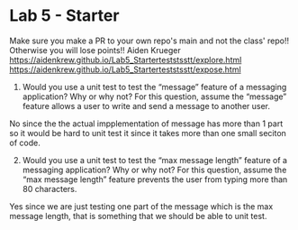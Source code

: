 # Lab 5 - Starter
Make sure you make a PR to your own repo's main and not the class' repo!! Otherwise you will lose points!!
Aiden Krueger
https://aidenkrew.github.io/Lab5_Starterteststsstt/explore.html
https://aidenkrew.github.io/Lab5_Starterteststsstt/expose.html

1) Would you use a unit test to test the “message” feature of a messaging application? Why or why not? For this question, assume the “message” feature allows a user to write and send a message to another user.

No since the the actual impplementation of message has more than 1 part so it would be hard to unit test it since it takes more than one small seciton of code.

2) Would you use a unit test to test the “max message length” feature of a messaging application? Why or why not? For this question, assume the “max message length” feature prevents the user from typing more than 80 characters.

Yes since we are just testing one part of the message which is the max message length, that is something that we should be able to unit test.
